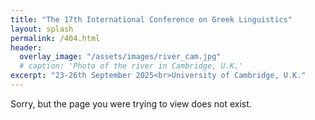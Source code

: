 ```yaml
---
title: "The 17th International Conference on Greek Linguistics"
layout: splash
permalink: /404.html
header:
  overlay_image: "/assets/images/river_cam.jpg"
  # caption: 'Photo of the river in Cambridge, U.K.'
excerpt: "23-26th September 2025<br>University of Cambridge, U.K."
---
```


Sorry, but the page you were trying to view does not exist.
